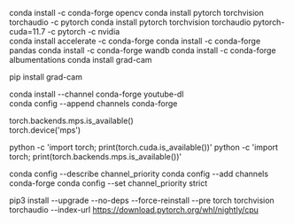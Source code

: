 conda install -c conda-forge opencv
conda install pytorch torchvision torchaudio -c pytorch
conda install pytorch torchvision torchaudio pytorch-cuda=11.7 -c pytorch -c nvidia  
conda install accelerate -c conda-forge
conda install -c conda-forge pandas
conda install -c conda-forge wandb
conda install -c conda-forge albumentations
conda install grad-cam

pip install grad-cam

conda install --channel conda-forge youtube-dl  
conda config --append channels conda-forge

torch.backends.mps.is_available()  
torch.device('mps')  

python -c 'import torch; print(torch.cuda.is_available())'
python -c 'import torch; print(torch.backends.mps.is_available())'

conda config --describe channel_priority
conda config --add channels conda-forge
conda config --set channel_priority strict

pip3 install --upgrade --no-deps --force-reinstall --pre torch torchvision torchaudio --index-url https://download.pytorch.org/whl/nightly/cpu